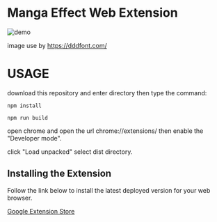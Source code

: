 # Manga Effect Web Extension

![demo](https://github.com/kami65536/manga-effect-extension/blob/main/doc/example.gif)

image use by https://dddfont.com/

# USAGE

download this repository and enter directory then type the command:

`npm install`

`npm run build`

open chrome and open the url chrome://extensions/ then enable the "Developer mode".

click "Load unpacked" select dist directory.

## Installing the Extension

Follow the link below to install the latest deployed version for your web browser.

[Google Extension Store](https://chrome.google.com/webstore/detail/manga-effect-extension/ckcjebalemngnokckbapbfmghlflhdpn)
